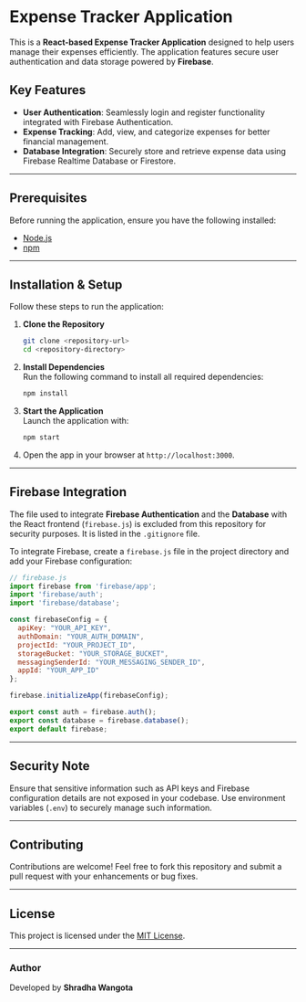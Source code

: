 # Expense Tracker Application  

This is a **React-based Expense Tracker Application** designed to help users manage their expenses efficiently. The application features secure user authentication and data storage powered by **Firebase**.  

## Key Features  

- **User Authentication**: Seamlessly login and register functionality integrated with Firebase Authentication.  
- **Expense Tracking**: Add, view, and categorize expenses for better financial management.  
- **Database Integration**: Securely store and retrieve expense data using Firebase Realtime Database or Firestore.  

---

## Prerequisites  

Before running the application, ensure you have the following installed:  
- [Node.js](https://nodejs.org/)  
- [npm](https://www.npmjs.com/)  

---

## Installation & Setup  

Follow these steps to run the application:  

1. **Clone the Repository**  
   ```bash  
   git clone <repository-url>  
   cd <repository-directory>  
   ```  

2. **Install Dependencies**  
   Run the following command to install all required dependencies:  
   ```bash  
   npm install  
   ```  

3. **Start the Application**  
   Launch the application with:  
   ```bash  
   npm start  
   ```  

4. Open the app in your browser at `http://localhost:3000`.  

---

## Firebase Integration  

The file used to integrate **Firebase Authentication** and the **Database** with the React frontend (`firebase.js`) is excluded from this repository for security purposes. It is listed in the `.gitignore` file.  

To integrate Firebase, create a `firebase.js` file in the project directory and add your Firebase configuration:  

```javascript  
// firebase.js  
import firebase from 'firebase/app';  
import 'firebase/auth';  
import 'firebase/database';  

const firebaseConfig = {  
  apiKey: "YOUR_API_KEY",  
  authDomain: "YOUR_AUTH_DOMAIN",  
  projectId: "YOUR_PROJECT_ID",  
  storageBucket: "YOUR_STORAGE_BUCKET",  
  messagingSenderId: "YOUR_MESSAGING_SENDER_ID",  
  appId: "YOUR_APP_ID"  
};  

firebase.initializeApp(firebaseConfig);  

export const auth = firebase.auth();  
export const database = firebase.database();  
export default firebase;  
```  

---

## Security Note  

Ensure that sensitive information such as API keys and Firebase configuration details are not exposed in your codebase. Use environment variables (`.env`) to securely manage such information.  

---

## Contributing  

Contributions are welcome! Feel free to fork this repository and submit a pull request with your enhancements or bug fixes.  

---

## License  

This project is licensed under the [MIT License](./LICENSE).  

---

### Author  

Developed by **Shradha Wangota**  
